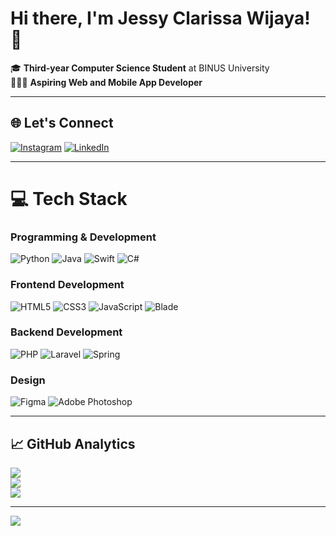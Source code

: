 # Hi there, I'm Jessy Clarissa Wijaya! 👋  
🎓 **Third-year Computer Science Student** at BINUS University  
👩🏻‍💻 **Aspiring Web and Mobile App Developer** 

---

## 🌐 Let's Connect  
[![Instagram](https://img.shields.io/badge/Instagram-%23E4405F.svg?style=for-the-badge&logo=instagram&logoColor=white)](https://instagram.com/jessy_clarissa) 
[![LinkedIn](https://img.shields.io/badge/LinkedIn-%230077B5.svg?style=for-the-badge&logo=linkedin&logoColor=white)](https://www.linkedin.com/in/jessyclarissa)

---

# 💻 Tech Stack  

### Programming & Development  
![Python](https://img.shields.io/badge/python-%2314354C.svg?style=for-the-badge&logo=python&logoColor=white) 
![Java](https://img.shields.io/badge/java-%23ED8B00.svg?style=for-the-badge&logo=openjdk&logoColor=white)
![Swift](https://img.shields.io/badge/swift-%23FA7343.svg?style=for-the-badge&logo=swift&logoColor=white)
![C#](https://img.shields.io/badge/c%23-%23239120.svg?style=for-the-badge&logo=c-sharp&logoColor=white)

### Frontend Development  
![HTML5](https://img.shields.io/badge/html5-%23E34F26.svg?style=for-the-badge&logo=html5&logoColor=white)
![CSS3](https://img.shields.io/badge/css3-%231572B6.svg?style=for-the-badge&logo=css3&logoColor=white)
![JavaScript](https://img.shields.io/badge/javascript-%23323330.svg?style=for-the-badge&logo=javascript&logoColor=%23F7DF1E)
![Blade](https://img.shields.io/badge/blade-%23F7523F.svg?style=for-the-badge&logo=laravel&logoColor=white)

### Backend Development  
![PHP](https://img.shields.io/badge/php-%23777BB4.svg?style=for-the-badge&logo=php&logoColor=white)
![Laravel](https://img.shields.io/badge/laravel-%23FF2D20.svg?style=for-the-badge&logo=laravel&logoColor=white)
![Spring](https://img.shields.io/badge/spring-%236DB33F.svg?style=for-the-badge&logo=spring&logoColor=white)

### Design
![Figma](https://img.shields.io/badge/figma-%23F24E1E.svg?style=for-the-badge&logo=figma&logoColor=white)
![Adobe Photoshop](https://img.shields.io/badge/photoshop-%2331A8FF.svg?style=for-the-badge&logo=adobe-photoshop&logoColor=white)


---

## 📈 GitHub Analytics  
![](https://github-readme-stats.vercel.app/api?username=jsycw&theme=tokyonight&hide_border=true&include_all_commits=true&count_private=true)  
![](https://github-readme-streak-stats.herokuapp.com/?user=jsycw&theme=tokyonight&hide_border=true)  
![](https://github-readme-stats.vercel.app/api/top-langs/?username=jsycw&theme=tokyonight&hide_border=true&include_all_commits=true&count_private=true&layout=compact)  

---

[![](https://visitcount.itsvg.in/api?id=jsycw&icon=0&color=6)](https://visitcount.itsvg.in)
